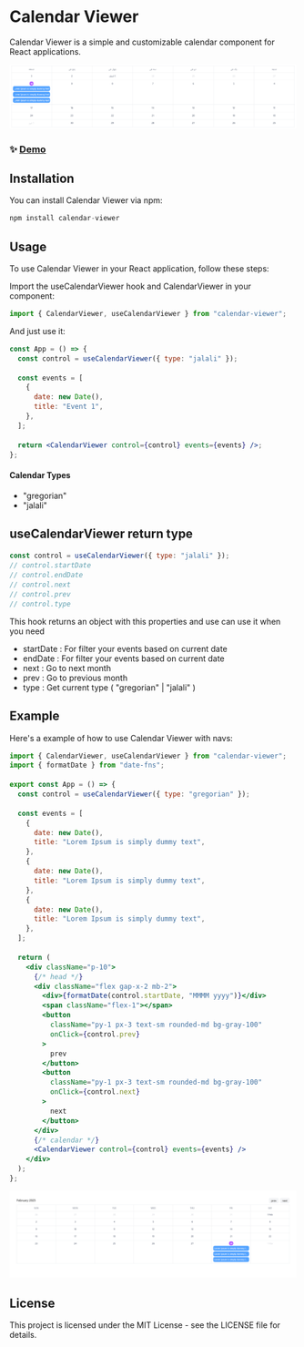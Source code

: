 # Calendar Viewer

Calendar Viewer is a simple and customizable calendar component for React applications.

![Example](https://raw.githubusercontent.com/alirezakasirzare/calendar-viewer/refs/heads/main/src/assets/example1.png)

### ✨ [Demo](https://calendar-viewer-example.vercel.app/)

## Installation

You can install Calendar Viewer via npm:

```jsx
npm install calendar-viewer
```

## Usage

To use Calendar Viewer in your React application, follow these steps:

Import the useCalendarViewer hook and CalendarViewer in your component:

```jsx
import { CalendarViewer, useCalendarViewer } from "calendar-viewer";
```

And just use it:

```jsx
const App = () => {
  const control = useCalendarViewer({ type: "jalali" });

  const events = [
    {
      date: new Date(),
      title: "Event 1",
    },
  ];

  return <CalendarViewer control={control} events={events} />;
};
```

#### Calendar Types

- "gregorian"
- "jalali"

## useCalendarViewer return type

```jsx
const control = useCalendarViewer({ type: "jalali" });
// control.startDate
// control.endDate
// control.next
// control.prev
// control.type
```

This hook returns an object with this properties and use can use it when you need

- startDate : For filter your events based on current date
- endDate : For filter your events based on current date
- next : Go to next month
- prev : Go to previous month
- type : Get current type ( "gregorian" | "jalali" )

## Example

Here's a example of how to use Calendar Viewer with navs:

```jsx
import { CalendarViewer, useCalendarViewer } from "calendar-viewer";
import { formatDate } from "date-fns";

export const App = () => {
  const control = useCalendarViewer({ type: "gregorian" });

  const events = [
    {
      date: new Date(),
      title: "Lorem Ipsum is simply dummy text",
    },
    {
      date: new Date(),
      title: "Lorem Ipsum is simply dummy text",
    },
    {
      date: new Date(),
      title: "Lorem Ipsum is simply dummy text",
    },
  ];

  return (
    <div className="p-10">
      {/* head */}
      <div className="flex gap-x-2 mb-2">
        <div>{formatDate(control.startDate, "MMMM yyyy")}</div>
        <span className="flex-1"></span>
        <button
          className="py-1 px-3 text-sm rounded-md bg-gray-100"
          onClick={control.prev}
        >
          prev
        </button>
        <button
          className="py-1 px-3 text-sm rounded-md bg-gray-100"
          onClick={control.next}
        >
          next
        </button>
      </div>
      {/* calendar */}
      <CalendarViewer control={control} events={events} />
    </div>
  );
};
```

![Example](https://raw.githubusercontent.com/alirezakasirzare/calendar-viewer/refs/heads/main/src/assets/example2.png)

## License

This project is licensed under the MIT License - see the LICENSE file for details.
